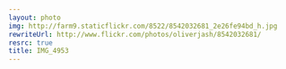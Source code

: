 ```yaml
---
layout: photo
img: http://farm9.staticflickr.com/8522/8542032681_2e26fe94bd_h.jpg
rewriteUrl: http://www.flickr.com/photos/oliverjash/8542032681/
resrc: true
title: IMG_4953
---
```

